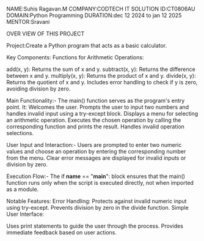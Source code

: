 NAME:Suhis Ragavan.M
COMPANY:CODTECH IT SOLUTION
ID:CT0806AU
DOMAIN:Python Programming
DURATION:dec 12 2024 to jan 12 2025
MENTOR:Sravani

OVER VIEW OF THIS PROJECT


Project:Create a Python program that acts as a basic calculator.

Key Components:
Functions for Arithmetic Operations:

add(x, y): Returns the sum of x and y.
subtract(x, y): Returns the difference between x and y.
multiply(x, y): Returns the product of x and y.
divide(x, y): Returns the quotient of x and y. Includes error handling to check if y is zero, avoiding division by zero.


Main Functionality:-
The main() function serves as the program's entry point. It:
Welcomes the user.
Prompts the user to input two numbers and handles invalid input using a try-except block.
Displays a menu for selecting an arithmetic operation.
Executes the chosen operation by calling the corresponding function and prints the result.
Handles invalid operation selections.

User Input and Interaction:-
Users are prompted to enter two numeric values and choose an operation by entering the corresponding number from the menu.
Clear error messages are displayed for invalid inputs or division by zero.

Execution Flow:-
The if __name__ == "__main__": block ensures that the main() function runs only when the script is executed directly, not when imported as a module.

Notable Features:
Error Handling:
Protects against invalid numeric input using try-except.
Prevents division by zero in the divide function.
Simple User Interface:

Uses print statements to guide the user through the process.
Provides immediate feedback based on user actions.
